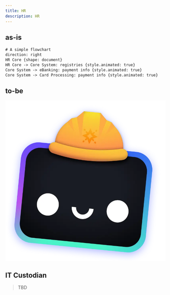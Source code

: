 ```yaml
---
title: HR
description: HR
---
```


## as-is

```d2 sketch
# A simple flowchart
direction: right
HR Core {shape: document}
HR Core -> Core System: registries {style.animated: true}
Core System -> eBanking: payment info {style.animated: true}
Core System -> Card Processing: payment info {style.animated: true}
```

## to-be

![as-is](/src/assets/houston.webp)

## IT Custodian

> TBD
